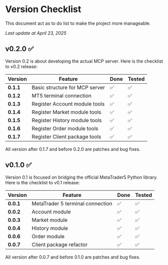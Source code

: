 # Version Checklist

This document act as to do list to make the project more manageable.

*Last update at April 23, 2025*

## v0.2.0 ✅

Version 0.2 is about developing the actual MCP server. Here is the checklist to v0.2 release:

| Version | Feature | Done | Tested |
| --- | --- | --- | --- |
| **0.1.1** | Basic structure for MCP server | ✅ | ✅ |
| **0.1.2** | MT5 terminal connection | ✅ | ✅ |
| **0.1.3** | Register Account module tools | ✅ | ✅ |
| **0.1.4** | Register Market module tools | ✅ | ✅ |
| **0.1.5** | Register History module tools | ✅ | ✅ |
| **0.1.6** | Register Order module tools | ✅ | ✅ |
| **0.1.7** | Register Client package tools | ✅ | ✅ |

All version after 0.1.7 and before 0.2.0 are patches and bug fixes.

## v0.1.0 ✅

Version 0.1 is focused on bridging the official MetaTrader5 Python library. Here is the checklist to v0.1 release:

| Version | Feature | Done | Tested |
| --- | --- | --- | --- |
| **0.0.1** | MetaTrader 5 terminal connection | ✅ | ✅ |
| **0.0.2** | Account module | ✅ | ✅ |
| **0.0.3** | Market module | ✅ | ✅ |
| **0.0.4** | History module | ✅ | ✅ |
| **0.0.6** | Order module | ✅ | ✅ |
| **0.0.7** | Client package refactor | ✅ | ✅ |

All version after 0.0.7 and before 0.1.0 are patches and bug fixes.
